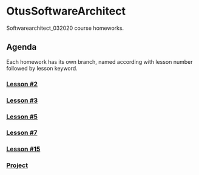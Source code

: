 # OtusSoftwareArchitect
Softwarearchitect_032020 course homeworks.

## Agenda
Each homework has its own branch, named according with lesson number followed by lesson keyword.

### [Lesson #2](https://github.com/DmitryAEfimov/otusSoftwareArchitect/tree/lesson02_dockerbase)

### [Lesson #3](https://github.com/DmitryAEfimov/otusSoftwareArchitect/tree/lesson03_minikubebase)

### [Lesson #5](https://github.com/DmitryAEfimov/otusSoftwareArchitect/tree/lesson05_minikubeadv)

### [Lesson #7](https://github.com/DmitryAEfimov/otusSoftwareArchitect/tree/lesson07_prometheus)

### [Lesson #15](https://github.com/DmitryAEfimov/otusSoftwareArchitect/tree/lesson15_cache)

### [Project](https://github.com/DmitryAEfimov/otusSoftwareArchitect/tree/project_reconciliation)
